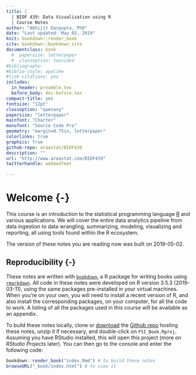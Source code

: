 ```yaml
--- 
title: |
  | BIOF 439: Data Visualization using R
  | Course Notes
author: "Abhijit Dasgupta, PhD"
date: "Last updated: May 02, 2019"
knit: bookdown::render_book
site: bookdown::bookdown_site
documentclass: book
  #  papersize: letterpaper
  #  classoption: twosided
#bibliography: 
#biblio-style: apalike
#link-citations: yes
includes:
  in_header: preamble.tex
  before_body: doc-before.tex
compact-title: yes
fontsize: "12pt"
classoption: "openany"
papersize: "letterpaper"
mainfont: "Charter"
monofont: "Source Code Pro"
geometry: "margin=0.75in, letterpaper"
colorlinks: true
graphics: true
github-repo: araastat/BIOF439
description: ""
url: "http://www.araastat.com/BIOF439"
twitterhandle: webbedfeet

---
```


# Welcome {-}

This course is an introduction to the statistical programming language 
[R](http://www.r-project.org) and various applications. We will cover the entire data analytics pipeline from data ingestion to data wrangling, summarizing, modeling, visualizing and reporting, all using tools found within the R ecosystem. 

The version of these notes you are reading now was built on 
2019-05-02. 

## Reproducibility {-}

These notes are written with [`bookdown`](https://bookdown.org), a R package for writing books using [`rmarkdown`](https://rmarkdown.rstudio.com).
All code in these notes were developed on R version 3.5.3 (2019-03-11), using
the same packages pre-installed in your virtual machines. When you're on your
own, you will need to install a recent version of R, and also install the
corresponding packages, on your computer, for all the code to work. A listing of
all the packages used in this course will be available as an appendix.

To build these notes locally, clone or [download](https://github.com/araastat/FSI_Book/archive/master.zip) the 
[Github repo](https://github.com/araastat/FSI_Book) hosting these notes, unzip it if necessary, and double-click on `FSI_Book.Rproj`. Assuming you have RStudio installed, this will open this project (more on _RStudio Projects_ later). You can then go to the console and enter the following code:


```r
bookdown::render_book("index.Rmd") # to build these notes
browseURL("_book/index.html") # to view it
```
